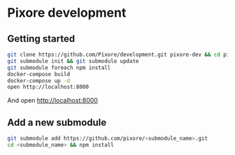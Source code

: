 # Pixore development

## Getting started

```sh
git clone https://github.com/Pixore/development.git pixore-dev && cd pixore-dev
git submodule init && git submodule update
git submodule foreach npm install
docker-compose build
docker-compose up -d
open http://localhost:8000
```
And open [http://localhost:8000](http://localhost:8000)

## Add a new submodule

```sh
git submodule add https://github.com/pixore/<submodule_name>.git
cd <submodule_name> && npm install
```
